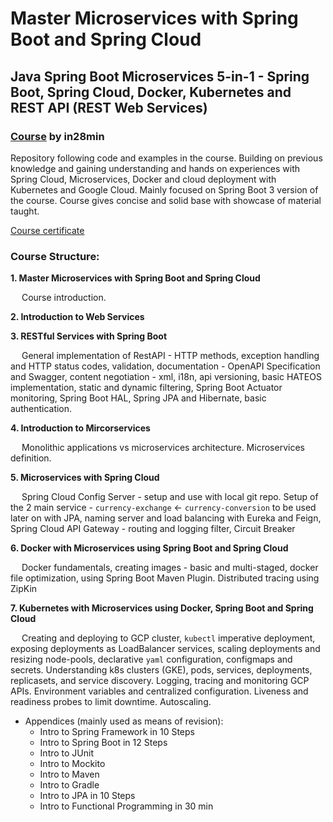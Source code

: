 # Master Microservices with Spring Boot and Spring Cloud
## Java Spring Boot Microservices 5-in-1 - Spring Boot, Spring Cloud, Docker, Kubernetes and REST API (REST Web Services)

### [Course](https://www.udemy.com/course/microservices-with-spring-boot-and-spring-cloud) by in28min

Repository following code and examples in the course. Building on previous knowledge and gaining understanding and hands on experiences with Spring Cloud, Microservices, Docker and cloud deployment with Kubernetes and Google Cloud. Mainly focused on Spring Boot 3 version of the course. Course gives concise and solid base with showcase of material taught.  

[Course certificate](ude.my/UC-af73ad50-e55e-4e86-b55c-1b2d3d7295b4)

### Course Structure: 

**1. Master Microservices with Spring Boot and Spring Cloud**

&ensp;&ensp; Course introduction.

**2. Introduction to Web Services**

**3. RESTful Services with Spring Boot**

&ensp;&ensp; General implementation of RestAPI - HTTP methods, exception handling and HTTP status codes, validation, documentation - OpenAPI Specification and Swagger, content negotiation - xml, i18n, api versioning, basic HATEOS implementation, static and dynamic filtering, Spring Boot Actuator monitoring, Spring Boot HAL, Spring JPA and Hibernate, basic authentication.

**4. Introduction to Mircorservices**

&ensp;&ensp; Monolithic applications vs microservices architecture. Microservices definition.

**5. Microservices with Spring Cloud**

&ensp;&ensp; Spring Cloud Config Server - setup and use with local git repo. Setup of the 2 main service - `currency-exchange` <- `currency-conversion` to be used later on with JPA, naming server and load balancing with Eureka and Feign, Spring Cloud API Gateway - routing and logging filter, Circuit Breaker  

**6. Docker with Microservices using Spring Boot and Spring Cloud**

&ensp;&ensp; Docker fundamentals, creating images - basic and multi-staged, docker file optimization, using Spring Boot Maven Plugin. Distributed tracing using ZipKin 

**7. Kubernetes with Microservices using Docker, Spring Boot and Spring Cloud**

&ensp;&ensp; Creating and deploying to GCP cluster, `kubectl` imperative deployment, exposing deployments as LoadBalancer services, scaling deployments and resizing node-pools, declarative `yaml` configuration, configmaps and secrets. Understanding k8s clusters (GKE), pods, services, deployments, replicasets, and service discovery. Logging, tracing and monitoring GCP APIs. Environment variables and centralized configuration. Liveness and readiness probes to limit downtime. Autoscaling. 

- Appendices (mainly used as means of revision):
  - Intro to Spring Framework in 10 Steps
  - Intro to Spring Boot in 12 Steps
  - Intro to JUnit
  - Intro to Mockito
  - Intro to Maven
  - Intro to Gradle
  - Intro to JPA in 10 Steps
  - Intro to Functional Programming in 30 min  
